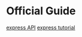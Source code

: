# Official Guide
[express API](http://expressjs.com/en/api.html)
[express tutorial](https://expressjs.com/en/starter/generator.html)